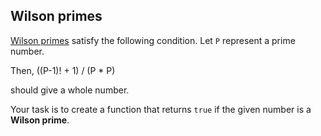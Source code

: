 ## Wilson primes

[Wilson primes](https://en.wikipedia.org/wiki/Wilson_prime "") satisfy the following condition. Let `P` represent a prime number.

Then,
    ((P-1)! + 1) / (P * P)

should give a whole number.

Your task is to create a function that returns `true` if the given number is a **Wilson prime**.